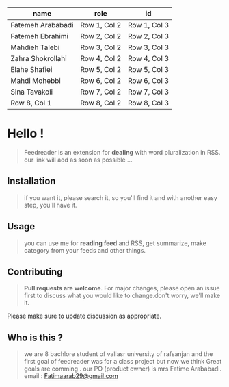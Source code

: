 | name | role | id |
| -------- | -------- | -------- |
| Fatemeh Arababadi | Row 1, Col 2 | Row 1, Col 3 |
| Fatemeh Ebrahimi | Row 2, Col 2 | Row 2, Col 3 |
| Mahdieh Talebi | Row 3, Col 2 | Row 3, Col 3 |
| Zahra Shokrollahi | Row 4, Col 2 | Row 4, Col 3 |
| Elahe Shafiei | Row 5, Col 2 | Row 5, Col 3 |
| Mahdi Mohebbi | Row 6, Col 2 | Row 6, Col 3 |
| Sina Tavakoli | Row 7, Col 2 | Row 7, Col 3 |
| Row 8, Col 1 | Row 8, Col 2 | Row 8, Col 3 |


# Hello !

>Feedreader is an extension for **dealing** with word pluralization in RSS.
our link will add as soon as possible ...

## Installation
>if you want it, please search it, so you'll find it and with another easy step, you'll have it.

## Usage

>you can use me for **reading feed** and RSS, get summarize, make category from your feeds and other things.

## Contributing

>**Pull requests are welcome**. For major changes, please open an issue first
to discuss what you would like to change.don't worry, we'll make it.

Please make sure to update discussion as appropriate.

## Who is this ?


>we are 8 bachlore student of valiasr university of rafsanjan and the first goal of feedreader was for a class project but now we think Great goals are comming .
our PO (product owner) is mrs Fatime Arababadi.
email : Fatimaarab29@gmail.com

